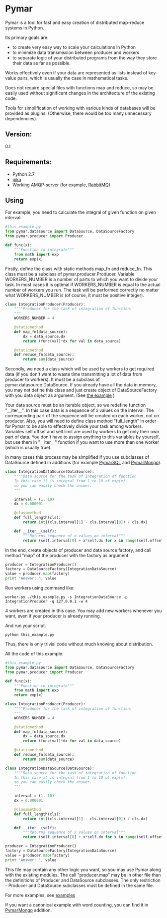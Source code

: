 
Pymar
=====

Pymar is a tool for fast and easy creation of distributed map-reduce systems in Python.

Its primary goals are:
* to create very easy way to scale your calculations in Python
* to minimize data transmission between producer and workers
* to separate logic of your distributed programs from the way they store their data as far as possible.

Works effectively even if your data are represented as lists instead of key-value pairs, which is usually the case in mathematical tasks.

Does not require special files with functions map and reduce, so may be easily used without significant changes in the architecture of the existing code.

Tools for simplification of working with various kinds of databases will be provided as plugins. (Otherwise, there would be too many unnecessary dependencies).

Version:
-------
0.1

Requirements:
-------------
* Python 2.7
* [pika](https://pypi.python.org/pypi/pika)
* Working AMQP-server (for example, [RabbitMQ](http://www.rabbitmq.com/))


Using
----

For example, you need to calculate the integral of given function on given interval.

```python
#this_example.py
from pymar.datasource import DataSource, DataSourceFactory
from pymar.producer import Producer

def func(x):
    """Function to integrate"""
    from math import exp
    return exp(x)
```

Firstly, define the class with static methods map_fn and reduce_fn. This class must be a subclass of pymar.producer.Producer.
Variable WORKERS_NUMBER is a number of parts to which you want to divide your task.
In most cases it is optimal if WORKERS_NUMBER is equal to the actual number of workers you run.
The task will be performed correctly no matter what WORKERS_NUMBER is (of course, it must be positive integer).

```python
class IntegrationProducer(Producer):
    """"Producer for the task of integration of function.
    """
    WORKERS_NUMBER = 4

    @staticmethod
    def map_fn(data_source):
        dx = data_source.dx
        return (func(val)*dx for val in data_source)

    @staticmethod
    def reduce_fn(data_source):
        return sum(data_source)
```

Secondly, we need a class which will be used by workers to get required data (if you don't want to waste time transmitting a lot of data from producer to workers). It must be a subclass of pymar.datasource.DataSource.
If you already have all the data in memory, you may not define this class and just create object of DataSourceFactory with you data object as argument.
(See [the example](https://github.com/alexgorin/pymar/blob/master/examples/squaredsum2.py) )

Your data source must be an iterable object, so we redefine function "\_\_iter\_\_". In this case data is a sequence of x values on the interval. The corresponding part of the sequence will be created on each worker, not on producer.
Also, you will need to define class method "full\_length" in order for Pymar to be able to effectively divide your task among workers.
Variables self.offset and self.limit are used by workers to get only their own part of data. You don't have to assign anything to this variables by yourself,
but use them in "\_\_iter\_\_" function if you want to use more than one worker (which is usually true).

In many cases this process may be simplified if you use subclasses of DataSource defined in additions
(for example [PymarSQL](https://github.com/alexgorin/PymarSQL) and [PymarMongo](https://github.com/alexgorin/PymarMongo)).

```python
class IntegrationDataSource(DataSource):
    """"Data source for the task of integration of function
    In this case it is integral from 1 to 10 of exp(x),
    so you can easily check the answer.
    """

    interval = (1, 10)
    dx = 0.000001

    @classmethod
    def full_length(cls):
        return int((cls.interval[1] - cls.interval[0]) / cls.dx)

    def __iter__(self):
        """Returns sequence of x values on interval"""
        return (self.interval[0] + x*self.dx for x in range(self.offset, self.offset + self.limit))
```

In the end, create objects of producer and data source factory, and call method "map" of the producer with the factory as argument.

```python
producer = IntegrationProducer()
factory = DataSourceFactory(IntegrationDataSource)
value = producer.map(factory)
print "Answer: ", value
```

Run workers using command like:
```
worker.py ./this_example.py -s IntegrationDataSource -p IntegrationProducer -q 127.0.0.1 -w 4
```
4 workers are created in this case. You may add new workers whenever you want, even if your producer is already running.

And run your script.
```
python this_example.py
```

Thus, there is only trivial code without much knowing about distribution.

All the code of this example:

```python
#this_example.py
from pymar.datasource import DataSource, DataSourceFactory
from pymar.producer import Producer

def func(x):
    """Function to integrate"""
    from math import exp
    return exp(x)

class IntegrationProducer(Producer):
    """"Producer for the task of integration of function.
    """
    WORKERS_NUMBER = 4

    @staticmethod
    def map_fn(data_source):
        dx = data_source.dx
        return (func(val)*dx for val in data_source)

    @staticmethod
    def reduce_fn(data_source):
        return sum(data_source)

class IntegrationDataSource(DataSource):
    """"Data source for the task of integration of function
    In this case it is integral from 1 to 10 of exp(x),
    so you can easily check the answer.
    """

    interval = (1, 10)
    dx = 0.000001

    @classmethod
    def full_length(cls):
        return int((cls.interval[1] - cls.interval[0]) / cls.dx)

    def __iter__(self):
        """Returns sequence of x values on interval"""
        return (self.interval[0] + x*self.dx for x in range(self.offset, self.offset + self.limit))

producer = IntegrationProducer()
factory = DataSourceFactory(IntegrationDataSource)
value = producer.map(factory)
print "Answer: ", value
```

This file may contain any other logic you want, so you may use Pymar along with the existing modules.
The call "producer.map" may be in other file than the definitions of Producer and DataSource subclasses.
The only restriction - Producer and DataSource subclasses must be defined in the same file.

For more examples, see [examples](https://github.com/alexgorin/pymar/tree/master/examples)

If you want a canonical example with word counting, you can find it in [PymarMongo](https://github.com/alexgorin/PymarMongo) addition.